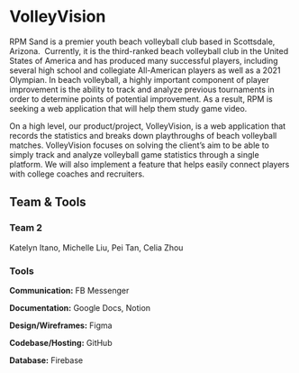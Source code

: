 # VolleyVision

RPM Sand is a premier youth beach volleyball club based in Scottsdale, Arizona.  Currently, it is the third-ranked beach volleyball club in the United States of America and has produced many successful players, including several high school and collegiate All-American players as well as a 2021 Olympian. In beach volleyball, a highly important component of player improvement is the ability to track and analyze previous tournaments in order to determine points of potential improvement. As a result, RPM is seeking a web application that will help them study game video.

On a high level, our product/project, VolleyVision, is a web application that records the statistics and breaks down playthroughs of beach volleyball matches. VolleyVision focuses on solving the client’s aim to be able to simply track and analyze volleyball game statistics through a single platform. We will also implement a feature that helps easily connect players with college coaches and recruiters.

## Team & Tools

### Team 2

Katelyn Itano, Michelle Liu, Pei Tan, Celia Zhou

### Tools

**Communication:** FB Messenger

**Documentation:** Google Docs, Notion

**Design/Wireframes:** Figma

**Codebase/Hosting:** GitHub

**Database:** Firebase
